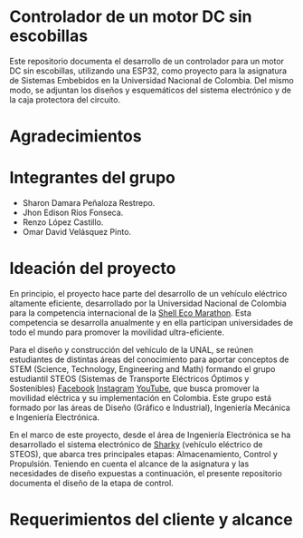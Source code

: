 # Controlador de un motor DC sin escobillas

Este repositorio documenta el desarrollo de un controlador para un motor DC sin escobillas, utilizando una ESP32, como proyecto para la asignatura de Sistemas Embebidos en la Universidad Nacional de Colombia. Del mismo modo, se adjuntan los diseños y esquemáticos del sistema electrónico y de la caja protectora del circuito.

# Agradecimientos


# Integrantes del grupo

- Sharon Damara Peñaloza Restrepo.
- Jhon Edison Ríos Fonseca.
- Renzo López Castillo.
- Omar David Velásquez Pinto.

# Ideación del proyecto

En principio, el proyecto hace parte del desarrollo de un vehículo eléctrico altamente eficiente, desarrollado por la Universidad Nacional de Colombia para la competencia internacional de la [Shell Eco Marathon](https://www.makethefuture.shell/en-gb/shell-eco-marathon). Esta competencia se desarrolla anualmente y en ella participan universidades de todo el mundo para promover la movilidad ultra-eficiente. 

Para el diseño y construcción del vehículo de la UNAL, se reúnen estudiantes de distintas áreas del conocimiento para aportar conceptos de STEM (Science, Technology, Engineering and Math) formando el grupo estudiantil STEOS (Sistemas de Transporte Eléctricos Óptimos y Sostenibles) [Facebook](https://www.facebook.com/Steos-113420670376989) [Instagram](https://www.instagram.com/steos.unal/?hl=es) [YouTube](https://www.youtube.com/channel/UCcqXOqdHFdif6k-UERizOug), que busca promover la movilidad eléctrica y su implementación en Colombia. Este grupo está formado por las áreas de Diseño (Gráfico e Industrial), Ingeniería Mecánica e Ingeniería Electrónica.

En el marco de este proyecto, desde el área de Ingeniería Electrónica se ha desarrollado el sistema electrónico de [Sharky](https://www.youtube.com/watch?v=2vRT9TGoiSc&t=315s) (vehículo eléctrico de STEOS), que abarca tres principales etapas: Almacenamiento, Control y Propulsión. Teniendo en cuenta el alcance de la asignatura y las necesidades de diseño expuestas a continuación, el presente repositorio documenta el diseño de la etapa de control.

# Requerimientos del cliente y alcance


